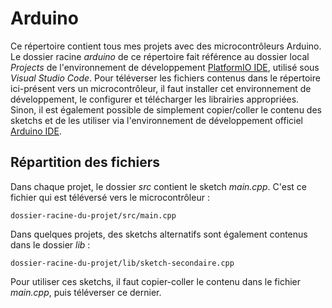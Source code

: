 # Arduino
Ce répertoire contient tous mes projets avec des microcontrôleurs Arduino. Le dossier racine *arduino* de ce répertoire fait référence au dossier local *Projects* de l'environnement de développement [PlatformIO IDE](https://platformio.org/platformio-ide), utilisé sous *Visual Studio Code*. Pour téléverser les fichiers contenus dans le répertoire ici-présent vers un microcontrôleur, il faut installer cet environnement de développement, le configurer et télécharger les librairies appropriées. Sinon, il est également possible de simplement copier/coller le contenu des sketchs et de les utiliser via l'environnement de développement officiel [Arduino IDE](https://www.arduino.cc/en/main/software).

## Répartition des fichiers

Dans chaque projet, le dossier *src* contient le sketch *main.cpp*. C'est ce fichier qui est téléversé vers le microcontrôleur :

````
dossier-racine-du-projet/src/main.cpp
````

Dans quelques projets, des sketchs alternatifs sont également contenus dans le dossier *lib* :

````
dossier-racine-du-projet/lib/sketch-secondaire.cpp
````

Pour utiliser ces sketchs, il faut copier-coller le contenu dans le fichier *main.cpp*, puis téléverser ce dernier.
